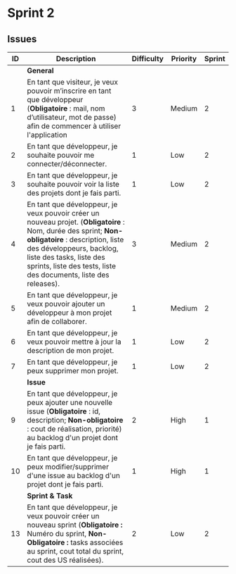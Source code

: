 # Sprint 2

## Issues

| ID | Description | Difficulty | Priority | Sprint |
|----|-------------|------------|----------|--------|
|    | **General** |            |          |        |
|  1 | En tant que visiteur, je veux pouvoir m’inscrire en tant que développeur (**Obligatoire** : mail, nom d’utilisateur, mot de passe) afin de commencer à utiliser l'application | 3 | Medium | 2 |
|  2 | En tant que développeur, je souhaite pouvoir me connecter/déconnecter. | 1 | Low | 2 |
|  3 | En tant que développeur, je souhaite pouvoir voir la liste des projets dont je fais parti. | 1 | Low | 2 |
|  4 | En tant que développeur, je veux pouvoir créer un nouveau projet. (**Obligatoire** : Nom, durée des sprint; **Non-obligatoire** : description, liste des développeurs, backlog, liste des tasks, liste des sprints, liste des tests, liste des documents, liste des releases). | 3 | Medium | 2 |
|  5 | En tant que développeur, je veux pouvoir ajouter un développeur à mon projet afin de collaborer. | 1 | Medium | 2 |
|  6 | En tant que développeur, je veux pouvoir mettre à jour la description de mon projet. | 1 | Low | 2 |
|  7 | En tant que développeur, je peux supprimer mon projet. | 1 | Low | 2 |
|    | **Issue** |            |          |        |
|  9 | En tant que développeur, je peux ajouter une nouvelle issue (**Obligatoire** : id, description; **Non-obligatoire** : cout de réalisation, priorité) au backlog d'un projet dont je fais parti. | 2 | High | 1 |
| 10 | En tant que développeur, je peux modifier/supprimer d'une issue au backlog d'un projet dont je fais parti. | 1 | High | 1 |
|    | **Sprint & Task** |    |    |    |
| 13 | En tant que développeur, je veux pouvoir créer un nouveau sprint (**Obligatoire :** Numéro du sprint, **Non-Obligatoire :** tasks associées au sprint, cout total du sprint, cout des US réalisées). | 2 | Low | 2 |
